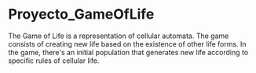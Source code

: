 # Proyecto_GameOfLife
 The Game of Life is a representation of cellular automata. The game consists of creating new life based on the existence of other life forms. In the game, there's an initial population that generates new life according to specific rules of cellular life.
